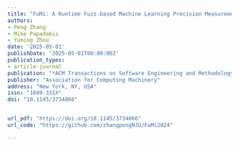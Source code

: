 ```yaml
---
title: "FuMi: A Runtime Fuzz-based Machine Learning Precision Measurement and Testing Framework"
authors:
- Peng Zhang
- Mike Papadakis
- Yuming Zhou
date: '2025-05-01'
publishDate: '2025-05-01T00:00:00Z'
publication_types:
- article-journal
publication: "*ACM Transactions on Software Engineering and Methodology (TOSEM)*"
publisher: "Association for Computing Machinery"
address: "New York, NY, USA"
issn: "1049-331X"
doi: "10.1145/3734866"


url_pdf: "https://doi.org/10.1145/3734866"
url_code: "https://github.com/zhangpengNJU/FuMi2024"

---
```

